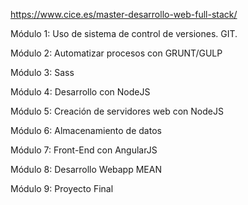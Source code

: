 https://www.cice.es/master-desarrollo-web-full-stack/

Módulo 1: Uso de sistema de control de versiones. GIT.

Módulo 2: Automatizar procesos con GRUNT/GULP

Módulo 3: Sass

Módulo 4: Desarrollo con NodeJS

Módulo 5: Creación de servidores web con NodeJS

Módulo 6: Almacenamiento de datos

Módulo 7: Front-End con AngularJS

Módulo 8: Desarrollo Webapp MEAN

Módulo 9: Proyecto Final

